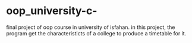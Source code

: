 # oop_university-c-
final project of oop course in university of isfahan. 
in this project, the program get the characteristicts of a college to produce a timetable for it.
